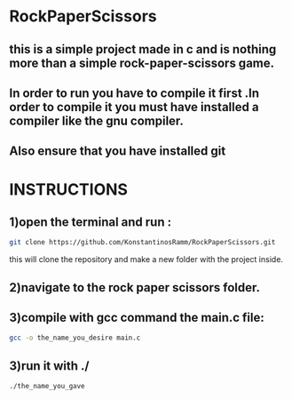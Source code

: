 # RockPaperScissors

## this is a simple project made in c and is nothing more than a simple rock-paper-scissors game.

## In order to run you have to compile it first .In order to compile it you must have installed a compiler like the gnu compiler.

## Also ensure that you have installed git

# INSTRUCTIONS

## 1)open the terminal and run :

```bash
git clone https://github.com/KonstantinosRamm/RockPaperScissors.git
```
this will clone the repository and make a new folder with the project inside.

## 2)navigate to the rock paper scissors folder.


## 3)compile with gcc command the main.c file:
```bash
gcc -o the_name_you_desire main.c
```


## 3)run it with ./
```bash
./the_name_you_gave
```




